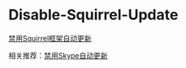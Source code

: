 # Disable-Squirrel-Update
[禁用Squirrel框架自动更新](https://dev-coco.github.io/blog/Disable-Squirrel-Update.html)

相关推荐：[禁用Skype自动更新](https://dev-coco.github.io/blog/Disable-Skype-Update.html)
